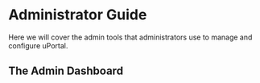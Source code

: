 # Administrator Guide

Here we will cover the admin tools that administrators use to manage and configure uPortal.

## The Admin Dashboard


